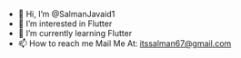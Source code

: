 - 👋 Hi, I’m @SalmanJavaid1
- 👀 I’m interested in Flutter
- 🌱 I’m currently learning Flutter
- 📫 How to reach me Mail Me At: itssalman67@gmail.com

<!---
SalmanJavaid1/SalmanJavaid1 is a ✨ special ✨ repository because its `README.md` (this file) appears on your GitHub profile.
You can click the Preview link to take a look at your changes.
--->
